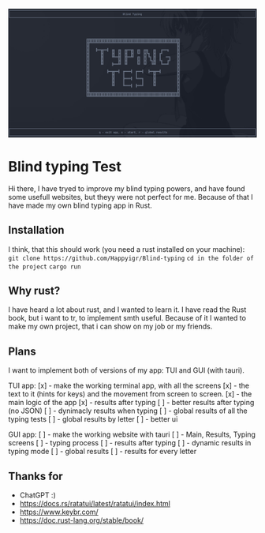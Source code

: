 ![main_screen.png](main_screen.png)

# Blind typing Test

Hi there, I have tryed to improve my blind typing powers, and have found some usefull websites, but theyy were not perfect for me. Because of that I have made my own blind typing app in Rust.

## Installation

I think, that this should work (you need a rust installed on your machine):
`git clone https://github.com/Happyigr/Blind-typing`
`cd in the folder of the project`
`cargo run`

## Why rust?

I have heard a lot about rust, and I wanted to learn it. I have read the Rust book, but i want to tr, to implement smth useful. Because of it I wanted to make my own project, that i can show on my job or my friends.

## Plans

I want to implement both of versions of my app: TUI and GUI (with tauri).

TUI app:
[x] - make the working terminal app, with all the screens
[x] - the text to it (hints for keys) and the movement from screen to screen.
[x] - the main logic of the app
[x] - results after typing
[ ] - better results after typing (no JSON)
[ ] - dynimacly results when typing
[ ] - global results of all the typing tests
[ ] - global results by letter
[ ] - better ui

GUI app:
[ ] - make the working website with tauri
[ ] - Main, Results, Typing screens
[ ] - typing process
[ ] - results after typing
[ ] - dynamic results in typing mode
[ ] - global results
[ ] - results for every letter

## Thanks for

- ChatGPT :)
- https://docs.rs/ratatui/latest/ratatui/index.html
- https://www.keybr.com/
- https://doc.rust-lang.org/stable/book/
